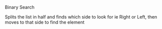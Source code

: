 Binary Search


Splits the list in half and finds which side to look for ie Right or Left, then moves to that side to find the element

